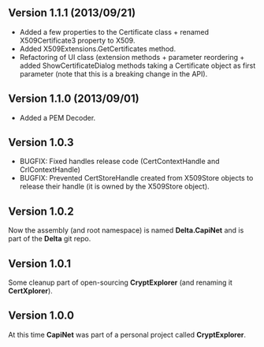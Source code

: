 Version 1.1.1 (2013/09/21)
--------------------------
* Added a few properties to the Certificate class + renamed X509Certificate3 property to X509.
* Added X509Extensions.GetCertificates method.
* Refactoring of UI class (extension methods + parameter reordering + added ShowCertificateDialog 
  methods taking a Certificate object as first parameter (note that this is a breaking change in the API).

Version 1.1.0 (2013/09/01)
--------------------------
* Added a PEM Decoder.

Version 1.0.3
-------------------------
* BUGFIX: Fixed handles release code (CertContextHandle and CrlContextHandle)
* BUGFIX: Prevented CertStoreHandle created from X509Store objects to release their handle (it is owned by the X509Store object).

Version 1.0.2
-------------------------
Now the assembly (and root namespace) is named **Delta.CapiNet** and is part of the **Delta** git repo.

Version 1.0.1
-------------------------
Some cleanup part of open-sourcing **CryptExplorer** (and renaming it **CertXplorer**).

Version 1.0.0
-------------------------
At this time **CapiNet** was part of a personal project called **CryptExplorer**.